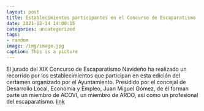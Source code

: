 ```yaml
---
layout: post
title: Establecimientos participantes en el Concurso de Escaparatismo
date: 2021-12-14 14:00:15
categories: uncategorized
tags:
- random
image: /img/image.jpg
caption: This is a picture
---
```

El jurado del XIX Concurso de Escaparatismo Navideño ha realizado un recorrido por los establecimientos que participan en esta edición del certamen organizado por el Ayuntamiento. Presidido por el concejal de Desarrollo Local, Economía y Empleo, Juan Miguel Gómez, de él forman parte un miembro de ACOVI, un miembro de ARDO, así como un profesional del escaparatismo.  [link](https://www.ayto-villacanada.es/tu-ayuntamiento/establecimientos-participantes-en-el-concurso-de-escaparatismo/)
